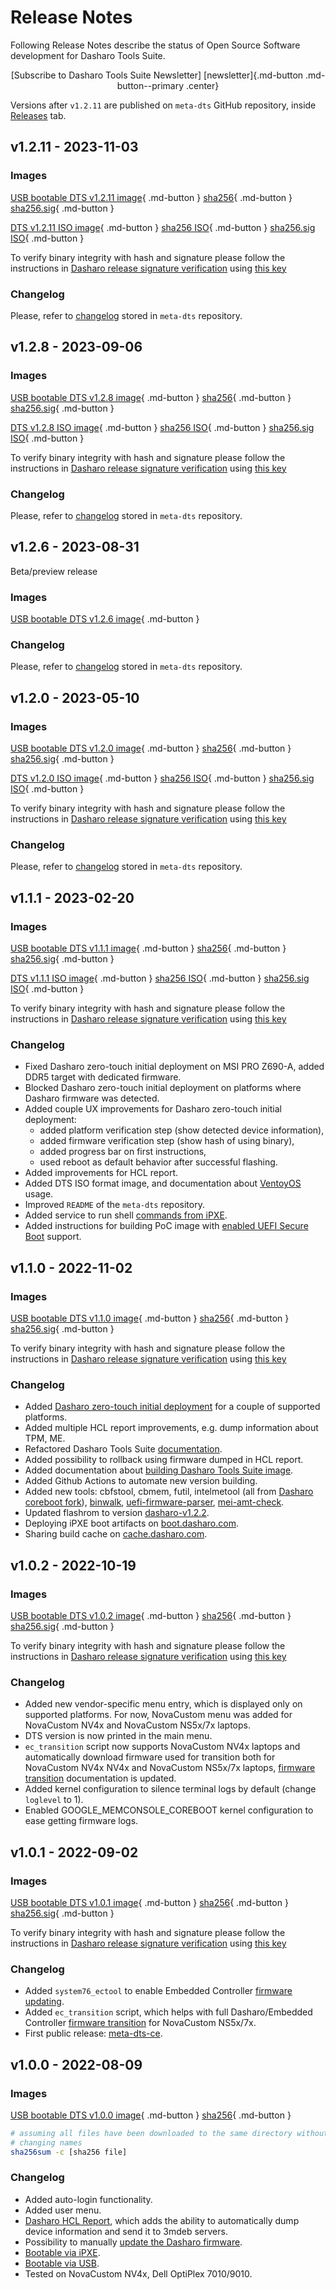 # Release Notes

Following Release Notes describe the status of Open Source Software development
for Dasharo Tools Suite.

<!--
TBD: provide release process for DTS
For details about our release process, please read [Dasharo Standard Release
Process](../dev-proc/standard-release-process.md).
-->
<center>
[Subscribe to Dasharo Tools Suite Newsletter]
[newsletter]{.md-button .md-button--primary .center}
</center>

[newsletter]: https://newsletter.3mdeb.com/subscription/ttzqCq9fy

Versions after `v1.2.11` are published on `meta-dts` GitHub repository, inside
[Releases](https://github.com/Dasharo/meta-dts/releases) tab.

## v1.2.11 - 2023-11-03

### Images

[USB bootable DTS v1.2.11 image][USB_DTS_v1.2.11]{ .md-button }
[sha256][USB_DTS_sha_v1.2.11]{ .md-button }
[sha256.sig][USB_DTS_sig_v1.2.11]{ .md-button }

[DTS v1.2.11 ISO image][ISO_DTS_v1.2.11]{ .md-button }
[sha256 ISO][ISO_DTS_sha_v1.2.11]{ .md-button }
[sha256.sig ISO][ISO_DTS_sig_v1.2.11]{ .md-button }

[USB_DTS_v1.2.11]: https://3mdeb.com/open-source-firmware/DTS/v1.2.11/dts-base-image-v1.2.11.wic.gz
[USB_DTS_sha_v1.2.11]: https://3mdeb.com/open-source-firmware/DTS/v1.2.11/dts-base-image-v1.2.11.wic.gz.sha256
[USB_DTS_sig_v1.2.11]: https://3mdeb.com/open-source-firmware/DTS/v1.2.11/dts-base-image-v1.2.11.wic.gz.sha256.sig
[ISO_DTS_sha_v1.2.11]: https://3mdeb.com/open-source-firmware/DTS/v1.2.11/dts-base-image-v1.2.11.iso.sha256
[ISO_DTS_v1.2.11]: https://3mdeb.com/open-source-firmware/DTS/v1.2.11/dts-base-image-v1.2.11.iso
[ISO_DTS_sig_v1.2.11]: https://3mdeb.com/open-source-firmware/DTS/v1.2.11/dts-base-image-v1.2.11.iso.sha256.sig

  To verify binary integrity with hash and signature please follow the
  instructions in [Dasharo release signature verification](/guides/signature-verification)
  using [this key](https://raw.githubusercontent.com/3mdeb/3mdeb-secpack/master/dasharo/dasharo_tools_suite/dasharo-tools-suite-open-source-software-release-1.2.x-signing-key-pub.asc)

### Changelog

Please, refer to
[changelog](https://github.com/Dasharo/meta-dts/blob/main/CHANGELOG.md#v1211---2023-10-31)
stored in `meta-dts` repository.

## v1.2.8 - 2023-09-06

### Images

[USB bootable DTS v1.2.8 image][USB_DTS_v1.2.8]{ .md-button }
[sha256][USB_DTS_sha_v1.2.8]{ .md-button }
[sha256.sig][USB_DTS_sig_v1.2.8]{ .md-button }

[DTS v1.2.8 ISO image][ISO_DTS_v1.2.8]{ .md-button }
[sha256 ISO][ISO_DTS_sha_v1.2.8]{ .md-button }
[sha256.sig ISO][ISO_DTS_sig_v1.2.8]{ .md-button }

[USB_DTS_v1.2.8]: https://3mdeb.com/open-source-firmware/DTS/v1.2.8/dts-base-image-v1.2.8.wic.gz
[USB_DTS_sha_v1.2.8]: https://3mdeb.com/open-source-firmware/DTS/v1.2.8/dts-base-image-v1.2.8.wic.gz.sha256
[USB_DTS_sig_v1.2.8]: https://3mdeb.com/open-source-firmware/DTS/v1.2.8/dts-base-image-v1.2.8.wic.gz.sha256.sig
[ISO_DTS_v1.2.8]: https://3mdeb.com/open-source-firmware/DTS/v1.2.8/dts-base-image-v1.2.8.iso
[ISO_DTS_sha_v1.2.8]: https://3mdeb.com/open-source-firmware/DTS/v1.2.8/dts-base-image-v1.2.8.iso.sha256
[ISO_DTS_sig_v1.2.8]: https://3mdeb.com/open-source-firmware/DTS/v1.2.8/dts-base-image-v1.2.8.iso.sha256.sig

  To verify binary integrity with hash and signature please follow the
  instructions in [Dasharo release signature verification](/guides/signature-verification)
  using [this key](https://raw.githubusercontent.com/3mdeb/3mdeb-secpack/master/dasharo/dasharo_tools_suite/dasharo-tools-suite-open-source-software-release-1.2.x-signing-key-pub.asc)

### Changelog

Please, refer to
[changelog](https://github.com/Dasharo/meta-dts/blob/main/CHANGELOG.md#v128---2023-09-06)
stored in `meta-dts` repository.

## v1.2.6 - 2023-08-31

Beta/preview release

### Images

[USB bootable DTS v1.2.6 image][USB_DTS_v1.2.6]{ .md-button }
<!--
[sha256][USB_DTS_sha_v1.2.6]{ .md-button }
[sha256.sig][USB_DTS_sig_v1.2.6]{ .md-button }

[DTS v1.2.6 ISO image][ISO_DTS_v1.2.6]{ .md-button }
[sha256 ISO][ISO_DTS_sha_v1.2.6]{ .md-button }
[sha256.sig ISO][ISO_DTS_sig_v1.2.6]{ .md-button }
-->

[USB_DTS_v1.2.6]: https://3mdeb.com/open-source-firmware/DTS/dts-base-image-v1.2.6.wic.gz
[ISO_DTS_v1.2.6]: https://3mdeb.com/open-source-firmware/DTS/dts-base-image-v1.2.6.iso

### Changelog

Please, refer to
[changelog](https://github.com/Dasharo/meta-dts/blob/main/CHANGELOG.md#v120---2023-05-10)
stored in `meta-dts` repository.

## v1.2.0 - 2023-05-10

### Images

[USB bootable DTS v1.2.0 image][USB_DTS_v1.2.0]{ .md-button }
[sha256][USB_DTS_sha_v1.2.0]{ .md-button }
[sha256.sig][USB_DTS_sig_v1.2.0]{ .md-button }

[DTS v1.2.0 ISO image][ISO_DTS_v1.2.0]{ .md-button }
[sha256 ISO][ISO_DTS_sha_v1.2.0]{ .md-button }
[sha256.sig ISO][ISO_DTS_sig_v1.2.0]{ .md-button }

[USB_DTS_v1.2.0]: https://3mdeb.com/open-source-firmware/DTS/v1.2.0/dts-base-image-v1.2.0.wic.gz
[USB_DTS_sha_v1.2.0]: https://3mdeb.com/open-source-firmware/DTS/v1.2.0/dts-base-image-v1.2.0.wic.gz.sha256
[USB_DTS_sig_v1.2.0]: https://3mdeb.com/open-source-firmware/DTS/v1.2.0/dts-base-image-v1.2.0.wic.gz.sha256.sig
[ISO_DTS_v1.2.0]: https://3mdeb.com/open-source-firmware/DTS/v1.2.0/dts-base-image-v1.2.0.iso
[ISO_DTS_sha_v1.2.0]: https://3mdeb.com/open-source-firmware/DTS/v1.2.0/dts-base-image-v1.2.0.iso.sha256
[ISO_DTS_sig_v1.2.0]: https://3mdeb.com/open-source-firmware/DTS/v1.2.0/dts-base-image-v1.2.0.iso.sha256.sig

  To verify binary integrity with hash and signature please follow the
  instructions in [Dasharo release signature verification](/guides/signature-verification)
  using [this key](https://raw.githubusercontent.com/3mdeb/3mdeb-secpack/master/dasharo/dasharo_tools_suite/dasharo-tools-suite-open-source-software-release-1.2.x-signing-key-pub.asc)

### Changelog

Please, refer to
[changelog](https://github.com/Dasharo/meta-dts/blob/main/CHANGELOG.md#v120---2023-05-10)
stored in `meta-dts` repository.

## v1.1.1 - 2023-02-20

### Images

[USB bootable DTS v1.1.1 image][USB_DTS_v1.1.1]{ .md-button }
[sha256][USB_DTS_sha_v1.1.1]{ .md-button }
[sha256.sig][USB_DTS_sig_v1.1.1]{ .md-button }

[DTS v1.1.1 ISO image][ISO_DTS_v1.1.1]{ .md-button }
[sha256 ISO][ISO_DTS_sha_v1.1.1]{ .md-button }
[sha256.sig ISO][ISO_DTS_sig_v1.1.1]{ .md-button }

[USB_DTS_v1.1.1]: https://3mdeb.com/open-source-firmware/DTS/v1.1.1/dts-base-image-v1.1.1.wic.gz
[USB_DTS_sha_v1.1.1]: https://3mdeb.com/open-source-firmware/DTS/v1.1.1/dts-base-image-v1.1.1.wic.gz.sha256
[USB_DTS_sig_v1.1.1]: https://3mdeb.com/open-source-firmware/DTS/v1.1.1/dts-base-image-v1.1.1.wic.gz.sha256.sig
[ISO_DTS_v1.1.1]: https://3mdeb.com/open-source-firmware/DTS/v1.1.1/dts-base-image-v1.1.1.iso
[ISO_DTS_sha_v1.1.1]: https://3mdeb.com/open-source-firmware/DTS/v1.1.1/dts-base-image-v1.1.1.iso.sha256
[ISO_DTS_sig_v1.1.1]: https://3mdeb.com/open-source-firmware/DTS/v1.1.1/dts-base-image-v1.1.1.iso.sha256.sig

  To verify binary integrity with hash and signature please follow the
  instructions in [Dasharo release signature verification](/guides/signature-verification)
  using [this key](https://raw.githubusercontent.com/3mdeb/3mdeb-secpack/master/dasharo/dasharo_tools_suite/dasharo-tools-suite-open-source-software-release-1.1.x-signing-key-pub.asc)

### Changelog

* Fixed Dasharo zero-touch initial deployment on MSI PRO Z690-A, added DDR5
  target with dedicated firmware.
* Blocked Dasharo zero-touch initial deployment on platforms where Dasharo
  firmware was detected.
* Added couple UX improvements for Dasharo zero-touch initial deployment:
    - added platform verification step (show detected device information),
    - added firmware verification step (show hash of using binary),
    - added progress bar on first instructions,
    - used reboot as default behavior after successful flashing.
* Added improvements for HCL report.
* Added DTS ISO format image, and documentation about
  [VentoyOS](./documentation.md#run-dts-using-ventoyos) usage.
* Improved `README` of the `meta-dts` repository.
* Added service to run shell [commands from
  iPXE](./documentation.md#run-commands-from-ipxe-shell).
* Added instructions for building PoC image with [enabled UEFI Secure
  Boot](./documentation.md#build-image-with-uefi-secure-boot-support) support.

## v1.1.0 - 2022-11-02

### Images

[USB bootable DTS v1.1.0 image][USB_DTS_v1.1.0]{ .md-button }
[sha256][USB_DTS_sha_v1.1.0]{ .md-button }
[sha256.sig][USB_DTS_sig_v1.1.0]{ .md-button }

[USB_DTS_v1.1.0]: https://3mdeb.com/open-source-firmware/DTS/v1.1.0/dts-base-image-v1.1.0.wic.gz
[USB_DTS_sha_v1.1.0]: https://3mdeb.com/open-source-firmware/DTS/v1.1.0/dts-base-image-v1.1.0.wic.gz.sha256
[USB_DTS_sig_v1.1.0]: https://3mdeb.com/open-source-firmware/DTS/v1.1.0/dts-base-image-v1.1.0.wic.gz.sha256.sig

  To verify binary integrity with hash and signature please follow the
  instructions in [Dasharo release signature verification](/guides/signature-verification)
  using [this key](https://raw.githubusercontent.com/3mdeb/3mdeb-secpack/master/dasharo/dasharo_tools_suite/dasharo-tools-suite-open-source-software-release-1.1.x-signing-key-pub.asc)

### Changelog

* Added [Dasharo zero-touch
  initial deployment](./documentation.md#dasharo-zero-touch-initial-deployment)
  for a couple of supported platforms.
* Added multiple HCL report improvements, e.g. dump information about TPM, ME.
* Refactored Dasharo Tools Suite [documentation](./overview.md).
* Added possibility to rollback using firmware dumped in HCL report.
* Added documentation about [building Dasharo Tools Suite
  image](./documentation.md#building).
* Added Github Actions to automate new version building.
* Added new tools: cbfstool, cbmem, futil, intelmetool (all from [Dasharo
  coreboot fork](https://github.com/Dasharo/coreboot/tree/coreboot-utils)),
  [binwalk](https://github.com/ReFirmLabs/binwalk),
  [uefi-firmware-parser](https://github.com/theopolis/uefi-firmware-parser),
  [mei-amt-check](https://github.com/mjg59/mei-amt-check).
* Updated flashrom to version
  [dasharo-v1.2.2](https://github.com/Dasharo/flashrom/tree/dasharo-v1.2.2).
* Deploying iPXE boot artifacts on
  [boot.dasharo.com](https://boot.dasharo.com/dts/).
* Sharing build cache on [cache.dasharo.com](https://cache.dasharo.com/yocto/dts/).

## v1.0.2 - 2022-10-19

### Images

[USB bootable DTS v1.0.2 image][USB_DTS_v1.0.2]{ .md-button }
[sha256][USB_DTS_sha_v1.0.2]{ .md-button }
[sha256.sig][USB_DTS_sig_v1.0.2]{ .md-button }

[USB_DTS_v1.0.2]: https://3mdeb.com/open-source-firmware/DTS/v1.0.2/dts-base-image-ce-v1.0.2.wic.gz
[USB_DTS_sha_v1.0.2]: https://3mdeb.com/open-source-firmware/DTS/v1.0.2/dts-base-image-ce-v1.0.2.wic.gz.sha256
[USB_DTS_sig_v1.0.2]: https://3mdeb.com/open-source-firmware/DTS/v1.0.2/dts-base-image-ce-v1.0.2.wic.gz.sha256.sig

  To verify binary integrity with hash and signature please follow the
  instructions in [Dasharo release signature verification](/guides/signature-verification)
  using [this key](https://raw.githubusercontent.com/3mdeb/3mdeb-secpack/master/dasharo/dasharo_tools_suite/dasharo-tools-suite-open-source-software-release-1.0.x-signing-key.asc)

### Changelog

* Added new vendor-specific menu entry, which is displayed only on supported
  platforms. For now, NovaCustom menu was added for NovaCustom NV4x and
  NovaCustom NS5x/7x laptops.
* DTS version is now printed in the main menu.
* `ec_transition` script now supports NovaCustom NV4x laptops and automatically
  download firmware used for transition both for NovaCustom NV4x NV4x and
  NovaCustom NS5x/7x laptops, [firmware
  transition](documentation.md#ec-transition) documentation is updated.
* Added kernel configuration to silence terminal logs by default (change
  `loglevel` to 1).
* Enabled GOOGLE_MEMCONSOLE_COREBOOT kernel configuration to ease getting
  firmware logs.

## v1.0.1 - 2022-09-02

### Images

[USB bootable DTS v1.0.1 image][USB_DTS_v1.0.1]{ .md-button }
[sha256][USB_DTS_sha_v1.0.1]{ .md-button }
[sha256.sig][USB_DTS_sig_v1.0.1]{ .md-button }

[USB_DTS_v1.0.1]: https://3mdeb.com/open-source-firmware/DTS/v1.0.1/dts-base-image-ce-v1.0.1.wic.gz
[USB_DTS_sha_v1.0.1]: https://3mdeb.com/open-source-firmware/DTS/v1.0.1/dts-base-image-ce-v1.0.1.wic.gz.sha256
[USB_DTS_sig_v1.0.1]: https://3mdeb.com/open-source-firmware/DTS/v1.0.1/dts-base-image-ce-v1.0.1.wic.gz.sha256.sig

  To verify binary integrity with hash and signature please follow the
  instructions in [Dasharo release signature verification](/guides/signature-verification)
  using [this key](https://raw.githubusercontent.com/3mdeb/3mdeb-secpack/master/dasharo/dasharo_tools_suite/dasharo-tools-suite-open-source-software-release-1.0.x-signing-key.asc)

### Changelog

* Added `system76_ectool` to enable Embedded Controller [firmware
  updating](./documentation.md#ec-update).
* Added `ec_transition` script, which helps with full Dasharo/Embedded
  Controller [firmware transition](./documentation.md#ec-transition) for
  NovaCustom NS5x/7x.
* First public release: [meta-dts-ce](https://github.com/Dasharo/meta-dts-ce).

## v1.0.0 - 2022-08-09

### Images

[USB bootable DTS v1.0.0 image][USB_DTS_v1.0.0]{ .md-button }
[sha256][USB_DTS_sha_v1.0.0]{ .md-button }

[USB_DTS_v1.0.0]: https://3mdeb.com/open-source-firmware/DTS/v1.0.0/dts-base-image-ce-v1.0.0.wic.gz
[USB_DTS_sha_v1.0.0]: https://3mdeb.com/open-source-firmware/DTS/v1.0.0/dts-base-image-ce-v1.0.0.wic.gz.sha256

  ```bash
  # assuming all files have been downloaded to the same directory without
  # changing names
  sha256sum -c [sha256 file]
  ```

### Changelog

* Added auto-login functionality.
* Added user menu.
* [Dasharo HCL
  Report](../glossary.md#dasharo-hardware-compatibility-list-report), which adds
  the ability to automatically dump device information and send it to 3mdeb
  servers.
* Possibility to manually [update the Dasharo
  firmware](./documentation.md#firmware-update).
* [Bootable via iPXE](./documentation.md#bootable-over-a-network).
* [Bootable via USB](./documentation.md#bootable-usb-stick).
* Tested on NovaCustom NV4x, Dell OptiPlex 7010/9010.
